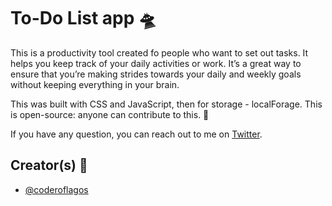 
# To-Do List app 🛸

This is a productivity tool created fo people who want to set out tasks. It helps you keep track of your daily activities or work. It’s a great way to ensure that you’re making strides towards your daily and weekly goals without keeping everything in your brain.

This was built with CSS and JavaScript, then for storage - localForage. This is open-source: anyone can contribute to this. 🚀

If you have any question, you can reach out to me on [Twitter](https://twitter.com/coderoflagos).


## Creator(s) 🤯

- [@coderoflagos](https://www.github.com/coderoflagos)

